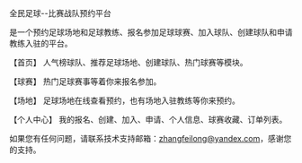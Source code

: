 全民足球--比赛战队预约平台

是一个预约足球场地和足球教练、报名参加足球球赛、加入球队、创建球队和申请教练入驻的平台。

【首页】 人气榜球队、推荐足球场地、创建球队、热门球赛等模块。

【球赛】 热门足球赛事等着你来报名参加。

【场地】 足球场地在线查看预约，也有场地入驻教练等你来预约。

【个人中心】 我的报名、创建、加入、申请、个人信息、球赛收藏、订单列表。

如果您有任何问题，请联系技术支持邮箱：zhangfeilong@yandex.com，感谢您的支持。
